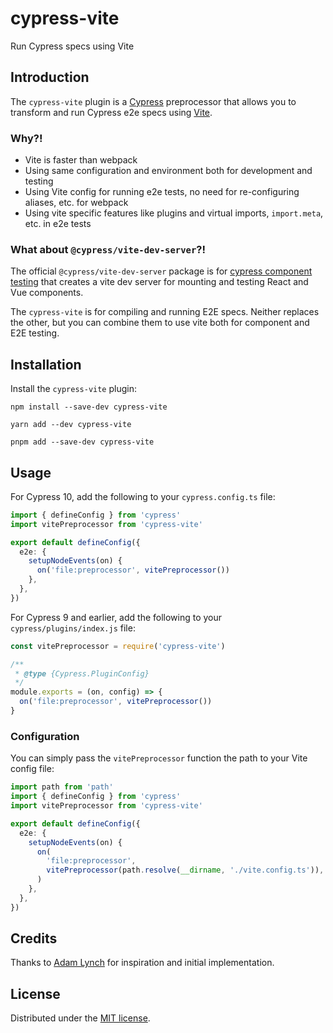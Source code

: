 # cypress-vite

Run Cypress specs using Vite

## Introduction

The `cypress-vite` plugin is a [Cypress](https://www.cypress.io/) preprocessor
that allows you to transform and run Cypress e2e specs using
[Vite](https://vitejs.dev/).

### Why?!

- Vite is faster than webpack
- Using same configuration and environment both for development and testing
- Using Vite config for running e2e tests, no need for re-configuring aliases,
  etc. for webpack
- Using vite specific features like plugins and virtual imports, `import.meta`,
  etc. in e2e tests

### What about `@cypress/vite-dev-server`?!

The official `@cypress/vite-dev-server` package is for
[cypress component testing](https://docs.cypress.io/guides/component-testing/writing-your-first-component-test)
that creates a vite dev server for mounting and testing React and Vue
components.

The `cypress-vite` is for compiling and running E2E specs. Neither replaces the
other, but you can combine them to use vite both for component and E2E testing.

## Installation

Install the `cypress-vite` plugin:

```shell
npm install --save-dev cypress-vite

yarn add --dev cypress-vite

pnpm add --save-dev cypress-vite
```

## Usage

For Cypress 10, add the following to your `cypress.config.ts` file:

```typescript
import { defineConfig } from 'cypress'
import vitePreprocessor from 'cypress-vite'

export default defineConfig({
  e2e: {
    setupNodeEvents(on) {
      on('file:preprocessor', vitePreprocessor())
    },
  },
})
```

For Cypress 9 and earlier, add the following to your `cypress/plugins/index.js`
file:

```typescript
const vitePreprocessor = require('cypress-vite')

/**
 * @type {Cypress.PluginConfig}
 */
module.exports = (on, config) => {
  on('file:preprocessor', vitePreprocessor())
}
```

### Configuration

You can simply pass the `vitePreprocessor` function the path to your Vite config
file:

```typescript
import path from 'path'
import { defineConfig } from 'cypress'
import vitePreprocessor from 'cypress-vite'

export default defineConfig({
  e2e: {
    setupNodeEvents(on) {
      on(
        'file:preprocessor',
        vitePreprocessor(path.resolve(__dirname, './vite.config.ts')),
      )
    },
  },
})
```

## Credits

Thanks to
[Adam Lynch](https://github.com/adam-lynch/preprocess-cypress-tests-with-vite)
for inspiration and initial implementation.

## License

Distributed under the [MIT license](/LICENSE.md).

